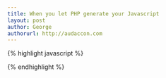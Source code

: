 ```yaml
---
title: When you let PHP generate your Javascript
layout: post
author: George
authorurl: http://audaccon.com
---
```


{% highlight javascript %}

<script> 
$(document).ready(function(){
    $("#flip1").hover(function(){
        $("#panel1").slideToggle("fast");
    });
});
</script>
<script>
$(document).ready(function(){
    $("#flip2").hover(function(){
        $("#panel2").slideToggle("fast");
    });
});
</script>
<script>
$(document).ready(function(){
    $("#flip3").hover(function(){
        $("#panel3").slideToggle("fast");
    });
});
</script>
<script>
$(document).ready(function(){
    $("#flip4").hover(function(){
        $("#panel4").slideToggle("fast");
    });
});
</script>
<script>
$(document).ready(function(){
    $("#flip5").hover(function(){
        $("#panel5").slideToggle("fast");
    });
});
</script>
<script>
$(document).ready(function(){
    $("#flip6").hover(function(){
        $("#panel6").slideToggle("fast");
    });
});
</script>
<script>
$(document).ready(function(){
    $("#flip7").hover(function(){
        $("#panel7").slideToggle("fast");
    });
});
</script>

{% endhighlight %}
